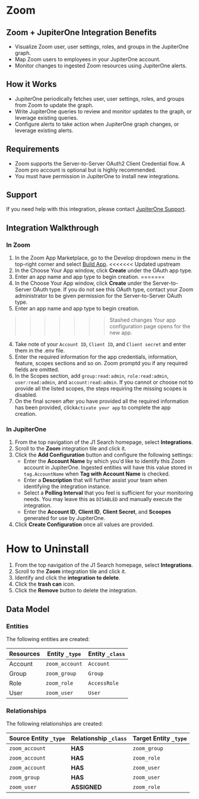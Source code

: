 # Zoom

## Zoom + JupiterOne Integration Benefits

- Visualize Zoom user, user settings, roles, and groups in the JupiterOne graph.
- Map Zoom users to employees in your JupiterOne account.
- Monitor changes to ingested Zoom resources using JupiterOne alerts.

## How it Works

- JupiterOne periodically fetches user, user settings, roles, and groups from
  Zoom to update the graph.
- Write JupiterOne queries to review and monitor updates to the graph, or
  leverage existing queries.
- Configure alerts to take action when JupiterOne graph changes, or leverage
  existing alerts.

## Requirements

- Zoom supports the Server-to-Server OAuth2 Client Credential flow. A Zoom pro
  account is optional but is highly recommended.
- You must have permission in JupiterOne to install new integrations.

## Support

If you need help with this integration, please contact
[JupiterOne Support](https://support.jupiterone.io).

## Integration Walkthrough

### In Zoom

1. In the Zoom App Marketplace, go to the Develop dropdown menu in the 
   top-right corner and select [Build App](https://marketplace.zoom.us/develop/create).
<<<<<<< Updated upstream
2. In the Choose Your App window, click **Create** under the OAuth app type.
3. Enter an app name and app type to begin creation.
=======
2. In the Choose Your App window, click **Create** under the Server-to-Server OAuth type.
   If you do not see this OAuth type, contact your Zoom administrator to be given permission
   for the Server-to-Server OAuth type.
3. Enter an app name and app type to begin creation. 
>>>>>>> Stashed changes
   Your app configuration page opens for the new app.
4. Take note of your `Account ID`, `Client ID`, and `Client secret` and enter them in the .env file.
5. Enter the required information for the app credentials, information, feature, scopes sections and so on. Zoom promptd you if any
   required fields are omitted.
6. In the Scopes section, add `group:read:admin`, `role:read:admin`, `user:read:admin`, and
   `account:read:admin`. If you cannot or choose not to provide all the listed
   scopes, the steps requiring the missing scopes is disabled.
7. On the final screen after you have provided all the required information has been provided, click`Activate your app` to complete the app creation.

### In JupiterOne

1. From the top navigation of the J1 Search homepage, select **Integrations**.
2. Scroll to the **Zoom** integration tile and click it.
3. Click the **Add Configuration** button and configure the following settings:
   - Enter the **Account Name** by which you'd like to identify this Zoom
     account in JupiterOne. Ingested entities will have this value stored in
     `tag.AccountName` when **Tag with Account Name** is checked.
   - Enter a **Description** that will further assist your team when identifying
     the integration instance.
   - Select a **Polling Interval** that you feel is sufficient for your
     monitoring needs. You may leave this as `DISABLED` and manually execute the
     integration.
   - Enter the **Account ID**, **Client ID**, **Client Secret**, and **Scoopes**
     generated for use by JupiterOne.
4. Click **Create Configuration** once all values are provided.

# How to Uninstall

1. From the top navigation of the J1 Search homepage, select **Integrations**.
2. Scroll to the **Zoom** integration tile and click it.
3. Identify and click the **integration to delete**.
4. Click the **trash can** icon.
5. Click the **Remove** button to delete the integration.

<!-- {J1_DOCUMENTATION_MARKER_START} -->
<!--
********************************************************************************
NOTE: ALL OF THE FOLLOWING DOCUMENTATION IS GENERATED USING THE
"j1-integration document" COMMAND. DO NOT EDIT BY HAND! PLEASE SEE THE DEVELOPER
DOCUMENTATION FOR USAGE INFORMATION:

https://github.com/JupiterOne/sdk/blob/main/docs/integrations/development.md
********************************************************************************
-->

## Data Model

### Entities

The following entities are created:

| Resources | Entity `_type` | Entity `_class` |
| --------- | -------------- | --------------- |
| Account   | `zoom_account` | `Account`       |
| Group     | `zoom_group`   | `Group`         |
| Role      | `zoom_role`    | `AccessRole`    |
| User      | `zoom_user`    | `User`          |

### Relationships

The following relationships are created:

| Source Entity `_type` | Relationship `_class` | Target Entity `_type` |
| --------------------- | --------------------- | --------------------- |
| `zoom_account`        | **HAS**               | `zoom_group`          |
| `zoom_account`        | **HAS**               | `zoom_role`           |
| `zoom_account`        | **HAS**               | `zoom_user`           |
| `zoom_group`          | **HAS**               | `zoom_user`           |
| `zoom_user`           | **ASSIGNED**          | `zoom_role`           |

<!--
********************************************************************************
END OF GENERATED DOCUMENTATION AFTER BELOW MARKER
********************************************************************************
-->
<!-- {J1_DOCUMENTATION_MARKER_END} -->
